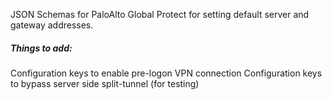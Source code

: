 JSON Schemas for PaloAlto Global Protect for setting default server and gateway addresses.

##### Things to add:

Configuration keys to enable pre-logon VPN connection
Configuration keys to bypass server side split-tunnel (for testing)
